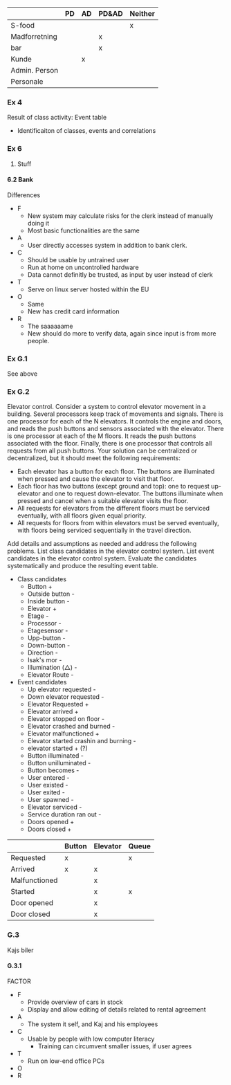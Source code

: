 |               | PD  | AD  | PD&AD | Neither |
| ------------- | --- | --- | ----- | ------- |
| S-food        |     |     |       | x       |
| Madforretning |     |     | x     |         |
| bar           |     |     | x     |         |
| Kunde         |     | x   |       |         |
| Admin. Person |     |     |       |         |
| Personale     |     |     |       |         |

### Ex 4
Result of class activity:
Event table
- Identificaiton of classes, events and correlations
### Ex 6
1. Stuff
#### 6.2 Bank
Differences
- F
	- New system may calculate risks for the clerk instead of manually doing it
	- Most basic functionalities are the same
- A
	- User directly accesses system in addition to bank clerk.
- C
	- Should be usable by untrained user
	- Run at home on uncontrolled hardware
	- Data cannot definitly be trusted, as input by user instead of clerk
- T
	- Serve on linux server hosted within the EU
- O
	- Same
	- New has credit card information
- R
	- The saaaaaame
	- New should do more to verify data, again since input is from more people.

### Ex G.1
See above

### Ex G.2
Elevator control. Consider a system to control elevator movement in a building. Several processors keep track of movements and signals. There is one processor for each of the N elevators. It controls the engine and doors, and reads the push buttons and sensors associated with the elevator. There is one processor at each of the M floors. It reads the push buttons associated with the floor. Finally, there is one processor that controls all requests from all push buttons. Your solution can be centralized or decentralized, but it should meet the following requirements:
- Each elevator has a button for each floor. The buttons are illuminated when pressed and cause the elevator to visit that floor.
- Each floor has two buttons (except ground and top): one to request up-elevator and one to request down-elevator. The buttons illuminate when pressed and cancel when a suitable elevator visits the floor.
- All requests for elevators from the different floors must be serviced eventually, with all floors given equal priority.
- All requests for floors from within elevators must be served eventually, with floors being serviced sequentially in the travel direction.

Add details and assumptions as needed and address the following problems. 
List class candidates in the elevator control system. 
List event candidates in the elevator control system. Evaluate the candidates systematically and produce the resulting event table.

- Class candidates
	- Button +
	- Outside button -
	- Inside button -
	- Elevator +
	- Etage -
	- Processor -
	- Etagesensor -
	- Upp-button -
	- Down-button -
	- Direction -
	- Isak's mor -
	- Illumination ($\triangle$) -
	- Elevator Route -
- Event candidates
	- Up elevator requested -
	- Down elevator requested -
	- Elevator Requested +
	- Elevator arrived +
	- Elevator stopped on floor -
	- Elevator crashed and burned -
	- Elevator malfunctioned +
	- Elevator started crashin and burning -
	- elevator started + (?)
	- Button illuminated -
	- Button unilluminated -
	- Button becomes -
	- User entered -
	- User existed -
	- User exited -
	- User spawned -
	- Elevator serviced -
	- Service duration ran out -
	- Doors opened +
	- Doors closed +

|               | Button | Elevator | Queue |
| ------------- | ------ | -------- | ----- |
| Requested     | x      |          | x     |
| Arrived       | x      | x        |       |
| Malfunctioned |        | x        |       |
| Started       |        | x        | x     |
| Door opened   |        | x        |       |
| Door closed   |        | x        |       |

### G.3
Kajs biler

#### G.3.1
FACTOR

- F
	- Provide overview of cars in stock
	- Display and allow editing of details related to rental agreement
- A
	- The system it self, and Kaj and his employees
- C
	- Usable by people with low computer literacy
		- Training can circumvent smaller issues, if user agrees
- T
	- Run on low-end office PCs
- O
- R